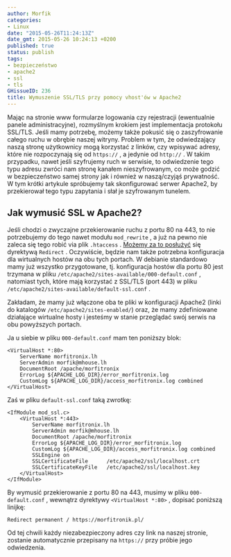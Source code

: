 ```yaml
---
author: Morfik
categories:
- Linux
date: "2015-05-26T11:24:13Z"
date_gmt: 2015-05-26 10:24:13 +0200
published: true
status: publish
tags:
- bezpieczeństwo
- apache2
- ssl
- tls
GHissueID: 236
title: Wymuszenie SSL/TLS przy pomocy vhost'ów w Apache2
---
```


Mając na stronie www formularze logowania czy rejestracji (ewentualnie panele administracyjne),
rozmyślnym krokiem jest implementacja protokołu SSL/TLS. Jeśli mamy potrzebę, możemy także pokusić
się o zaszyfrowanie całego ruchu w obrębie naszej witryny. Problem w tym, że odwiedzający naszą
stronę użytkownicy mogą korzystać z linków, czy wpisywać adresy, które nie rozpoczynają się od
`https://` , a jedynie od `http://` . W takim przypadku, nawet jeśli szyfrujemy ruch w serwisie, to
odwiedzenie tego typu adresu zwróci nam stronę kanałem nieszyfrowanym, co może godzić w
bezpieczeństwo samej strony jak i również w naszą/czyjąś prywatność. W tym krótki artykule
spróbujemy tak skonfigurować serwer Apache2, by przekierował tego typu zapytania i słał je
szyfrowanym tunelem.

<!--more-->
## Jak wymusić SSL w Apache2?

Jeśli chodzi o zwyczajne przekierowanie ruchu z portu 80 na 443, to nie potrzebujemy do tego nawet
modułu `mod_rewrite` , a już na pewno nie zaleca się tego robić via plik `.htaccess` . [Możemy za to
posłużyć](https://wiki.apache.org/httpd/RedirectSSL) się dyrektywą `Redirect` . Oczywiście, będzie
nam także potrzebna konfiguracja dla wirtualnych hostów na obu tych portach. W debianie standardowo
mamy już wszystko przygotowane, tj. konfiguracja hostów dla portu 80 jest trzymana w pliku
`/etc/apache2/sites-available/000-default.conf` , natomiast tych, które mają korzystać z SSL/TLS
(port 443) w pliku `/etc/apache2/sites-available/default-ssl.conf` .

Zakładam, że mamy już włączone oba te pliki w konfiguracji Apache2 (linki do katalogów
`/etc/apache2/sites-enabled/`) oraz, że mamy zdefiniowane działające wirtualne hosty i jesteśmy w
stanie przeglądać swój serwis na obu powyższych portach.

Ja u siebie w pliku `000-default.conf` mam ten poniższy blok:

    <VirtualHost *:80>
        ServerName morfitronix.lh
        ServerAdmin morfik@mhouse.lh
        DocumentRoot /apache/morfitronix
        ErrorLog ${APACHE_LOG_DIR}/error_morfitronix.log
        CustomLog ${APACHE_LOG_DIR}/access_morfitronix.log combined
    </VirtualHost>

Zaś w pliku `default-ssl.conf` taką zwrotkę:

    <IfModule mod_ssl.c>
        <VirtualHost *:443>
            ServerName morfitronix.lh
            ServerAdmin morfik@mhouse.lh
            DocumentRoot /apache/morfitronix
            ErrorLog ${APACHE_LOG_DIR}/error_morfitronix.log
            CustomLog ${APACHE_LOG_DIR}/access_morfitronix.log combined
            SSLEngine on
            SSLCertificateFile      /etc/apache2/ssl/localhost.crt
            SSLCertificateKeyFile   /etc/apache2/ssl/localhost.key
        </VirtualHost>
    </IfModule>

By wymusić przekierowanie z portu 80 na 443, musimy w pliku `000-default.conf` , wewnątrz dyrektywy
`<VirtualHost *:80>` , dopisać poniższą linijkę:

    Redirect permanent / https://morfitronik.pl/

Od tej chwili każdy niezabezpieczony adres czy link na naszej stronie, zostanie automatycznie
przepisany na `https://` przy próbie jego odwiedzenia.
